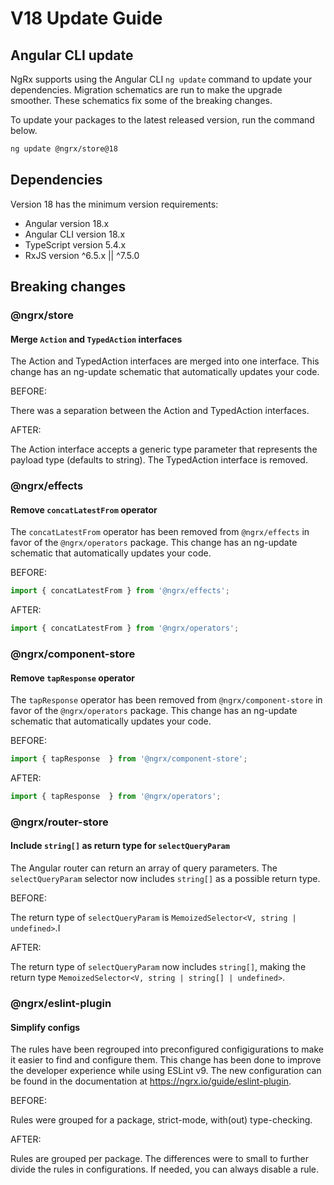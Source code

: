# V18 Update Guide

## Angular CLI update

NgRx supports using the Angular CLI `ng update` command to update your dependencies. Migration schematics are run to make the upgrade smoother. These schematics fix some of the breaking changes.

To update your packages to the latest released version, run the command below.

```sh
ng update @ngrx/store@18
```

## Dependencies

Version 18 has the minimum version requirements:

- Angular version 18.x
- Angular CLI version 18.x
- TypeScript version 5.4.x
- RxJS version ^6.5.x || ^7.5.0

## Breaking changes

### @ngrx/store

#### Merge `Action` and `TypedAction` interfaces

The Action and TypedAction interfaces are merged into one interface.
This change has an ng-update schematic that automatically updates your code.

BEFORE:

There was a separation between the Action and TypedAction interfaces.

AFTER:

The Action interface accepts a generic type parameter that represents the payload type (defaults to string).
The TypedAction interface is removed.

### @ngrx/effects

#### Remove `concatLatestFrom` operator

The `concatLatestFrom` operator has been removed from `@ngrx/effects` in favor of the `@ngrx/operators` package.
This change has an ng-update schematic that automatically updates your code.

BEFORE:

```ts
import { concatLatestFrom } from '@ngrx/effects';
```

AFTER:

```ts
import { concatLatestFrom } from '@ngrx/operators';
```

### @ngrx/component-store

#### Remove `tapResponse` operator

The `tapResponse` operator has been removed from `@ngrx/component-store` in favor of the `@ngrx/operators` package.
This change has an ng-update schematic that automatically updates your code.

BEFORE:

```ts
import { tapResponse  } from '@ngrx/component-store';
```

AFTER:

```ts
import { tapResponse  } from '@ngrx/operators';
```

### @ngrx/router-store

#### Include `string[]` as return type for `selectQueryParam`

The Angular router can return an array of query parameters. The `selectQueryParam` selector now includes `string[]` as a possible return type.

BEFORE:

The return type of `selectQueryParam` is `MemoizedSelector<V, string | undefined>`.I

AFTER:

The return type of `selectQueryParam` now includes `string[]`, making the return type `MemoizedSelector<V, string | string[] | undefined>`.

### @ngrx/eslint-plugin

#### Simplify configs

The rules have been regrouped into preconfigured configigurations to make it easier to find and configure them.
This change has been done to improve the developer experience while using ESLint v9.
The new configuration can be found in the documentation at https://ngrx.io/guide/eslint-plugin.

BEFORE:

Rules were grouped for a package, strict-mode, with(out) type-checking.

AFTER:

Rules are grouped per package. The differences were to small to further divide the rules in configurations.
If needed, you can always disable a rule.

